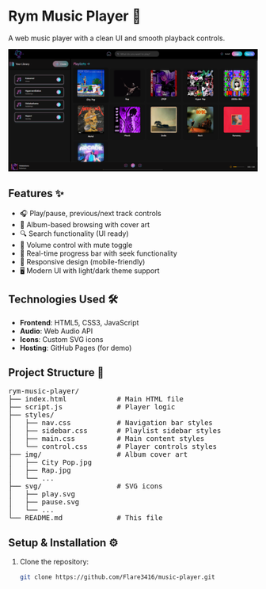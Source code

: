 # Rym Music Player 🎵

A web music player with a clean UI and smooth playback controls.

![Rym Player Screenshot](img/screenshot.png) *<!-- Add screenshot later -->*

## Features ✨

- 🎧 Play/pause, previous/next track controls
- 📁 Album-based browsing with cover art
- 🔍 Search functionality (UI ready)
- 📶 Volume control with mute toggle
- 🎼 Real-time progress bar with seek functionality
- 📱 Responsive design (mobile-friendly)
- 🖥️ Modern UI with light/dark theme support

## Technologies Used 🛠️

- **Frontend**: HTML5, CSS3, JavaScript
- **Audio**: Web Audio API
- **Icons**: Custom SVG icons
- **Hosting**: GitHub Pages (for demo)

## Project Structure 📂

<pre>
rym-music-player/
├── index.html            # Main HTML file
├── script.js             # Player logic
├── styles/
│   ├── nav.css           # Navigation bar styles
│   ├── sidebar.css       # Playlist sidebar styles
│   ├── main.css          # Main content styles
│   └── control.css       # Player controls styles
├── img/                  # Album cover art
│   ├── City Pop.jpg
│   ├── Rap.jpg
│   └── ...
├── svg/                  # SVG icons
│   ├── play.svg
│   ├── pause.svg
│   └── ...
└── README.md             # This file
</pre>

## Setup & Installation ⚙️

1. Clone the repository:
   ```bash
   git clone https://github.com/Flare3416/music-player.git
